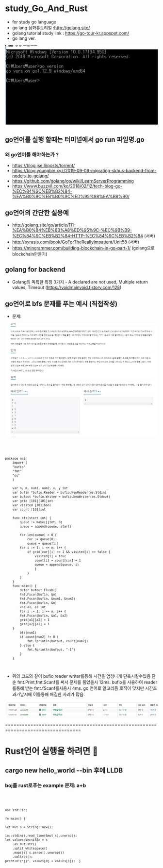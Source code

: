 # study_Go_And_Rust
- for study go language  
- go lang 심화튜토리얼 :http://golang.site/
- golang tutorial study link : https://go-tour-kr.appspot.com/
- go lang ver.

![go](./go.JPG)

## go언어를 실행 할때는 터미널에서 go run 파일명.go

### 왜 go언어를 해야하는가 ? 
- https://blog.jse.li/posts/torrent/
- https://blog.youngbin.xyz/2019-09-09-migrating-skhus-backend-from-nodejs-to-golang/
- https://github.com/golang/go/wiki/LearnServerProgramming
- https://www.buzzvil.com/ko/2018/02/12/tech-blog-go-%EC%84%9C%EB%B2%84-%EA%B0%9C%EB%B0%9C%ED%95%98%EA%B8%B0/

## go언어의 간단한 실용예
- http://golang.site/go/article/111-%EA%B0%84%EB%8B%A8%ED%95%9C-%EC%9B%B9-%EC%84%9C%EB%B2%84-HTTP-%EC%84%9C%EB%B2%84 (서버)
- http://pyrasis.com/book/GoForTheReallyImpatient/Unit58   (서버)
- https://mingrammer.com/building-blockchain-in-go-part-1/ (golang으로 blockchain만들기)

## golang for backend
- Golang의 독특한 특징 3가지 - A declared are not used, Multiple return values, Timeout (https://voidmainvoid.tistory.com/128)

## go언어로 bfs 문제를 푸는 예시 (직접작성)
- 문제:

![ex](./ex.JPG)

<code>
    
    package main
        import (
	    "bufio"
	    "fmt"
	    "os"
        )

        var n, m, num1, num2, x, y int
        var bufin *bufio.Reader = bufio.NewReader(os.Stdin)
        var bufout *bufio.Writer = bufio.NewWriter(os.Stdout)
        var grid [101][101]int
        var visited [101]bool
        var count [101]int

        func bfs(start int) {
            queue := make([]int, 0)
            queue = append(queue, start)

            for len(queue) > 0 {
                cur := queue[0]
                queue = queue[1:]
            for i := 1; i <= n; i++ {
                if grid[cur][i] == 1 && visited[i] == false {
                    visited[i] = true
                    count[i] = count[cur] + 1
                    queue = append(queue, i)
                    }
                }   
            }
        }
        func main() {
            defer bufout.Flush()
            fmt.Fscan(bufin, &n)
            fmt.Fscan(bufin, &num1, &num2)
            fmt.Fscan(bufin, &m)
            var a1, a2 int
            for i := 1; i <= m; i++ {
            fmt.Fscan(bufin, &a1, &a2)
            grid[a1][a2] = 1
            grid[a2][a1] = 1
        }
            bfs(num1)
            if count[num2] != 0 {
                fmt.Fprintln(bufout, count[num2])
            } else {
                fmt.Fprintln(bufout, "-1")
            }
        }

</code>

- 위의 코드와 같이 bufio reader writer를통해 시간을 엄청나게 단축시킬수있음 단순 fmt.Print,fmt.Scanf를 써서 문제를 풀었을시 12ms. bufio를 사용하여 reader를통해 받는 fmt.fScanf를사용시 4ms.  go 언어로 알고리즘 로직이 맞지만 시간초과가날시에 이를통해 해결한 사례가 많음. 

![time](./time.JPG)


=================================================================================
# Rust언어 실행을 하려면 🍙
## cargo new hello_world --bin 후에 LLDB

### boj를 rust로푸는 example 문제: a+b
<code>


    use std::io;

    fn main() {

    let mut s = String::new();

    io::stdin().read_line(&mut s).unwrap();
    let values:Vec<i32> = s
        .as_mut_str()
        .split_whitespace()
        .map(|s| s.parse().unwrap())
        .collect();
    println!("{}", values[0] + values[1]);  }

</code>
